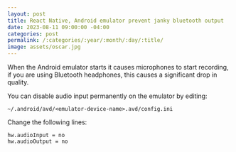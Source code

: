 ```yaml
---
layout: post
title: React Native, Android emulator prevent janky bluetooth output
date: 2023-08-11 09:00:00 -04:00
categories: post
permalink: /:categories/:year/:month/:day/:title/
image: assets/oscar.jpg
---
```


When the Android emulator starts it causes microphones to start recording, if you are using Bluetooth headphones, this causes a significant drop in quality.

You can disable audio input permanently on the emulator by editing:

`~/.android/avd/<emulator-device-name>.avd/config.ini`

Change the following lines:

```
hw.audioInput = no
hw.audioOutput = no
```
